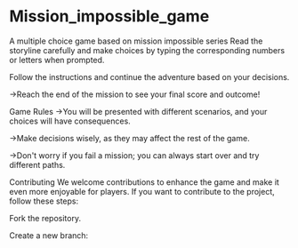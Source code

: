 # Mission_impossible_game
A multiple choice game based on mission impossible series 
Read the storyline carefully and make choices by typing the corresponding numbers or letters when prompted.

Follow the instructions and continue the adventure based on your decisions.

->Reach the end of the mission to see your final score and outcome!

Game Rules
->You will be presented with different scenarios, and your choices will have consequences.

->Make decisions wisely, as they may affect the rest of the game.

->Don't worry if you fail a mission; you can always start over and try different paths.

Contributing
We welcome contributions to enhance the game and make it even more enjoyable for players. If you want to contribute to the project, follow these steps:

Fork the repository.

Create a new branch:
